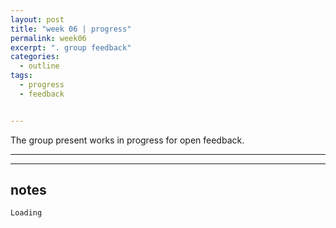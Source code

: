 ```yaml
---
layout: post
title: "week 06 | progress"
permalink: week06
excerpt: ". group feedback"
categories:
  - outline
tags:
  - progress
  - feedback


---
```


The group present works in progress for open feedback.

---
---

## notes

`Loading`
